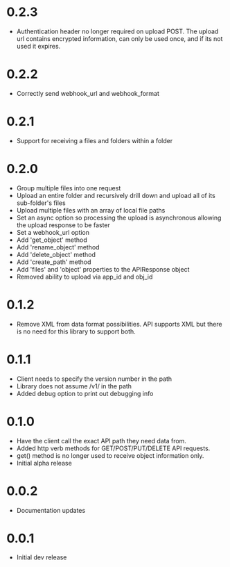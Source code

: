 # 0.2.3

* Authentication header no longer required on upload POST.
  The upload url contains encrypted information, can only
  be used once, and if its not used it expires.



# 0.2.2

* Correctly send webhook_url and webhook_format


# 0.2.1

* Support for receiving a files and folders within a folder


# 0.2.0

* Group multiple files into one request
* Upload an entire folder and recursively drill down and upload
  all of its sub-folder's files
* Upload multiple files with an array of local file paths
* Set an async option so processing the upload is asynchronous
  allowing the upload response to be faster
* Set a webhook_url option
* Add 'get_object' method
* Add 'rename_object' method
* Add 'delete_object' method
* Add 'create_path' method
* Add 'files' and 'object' properties to the APIResponse object
* Removed ability to upload via app_id and obj_id


# 0.1.2

* Remove XML from data format possibilities. API supports XML
  but there is no need for this library to support both.
  

# 0.1.1

* Client needs to specify the version number in the path
* Library does not assume /v1/ in the path
* Added debug option to print out debugging info


# 0.1.0

* Have the client call the exact API path they need data from.
* Added http verb methods for GET/POST/PUT/DELETE API requests.
* get() method is no longer used to receive object information only.
* Initial alpha release


# 0.0.2

* Documentation updates


# 0.0.1

* Initial dev release